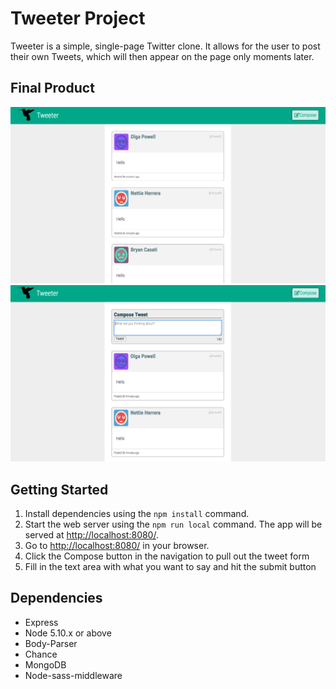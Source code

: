 # Tweeter Project

Tweeter is a simple, single-page Twitter clone. It allows for the user to post their own Tweets, which will then appear on the page only moments later.

## Final Product

!["Screenshot of Home Page"](https://github.com/njlatcham/tweeter/blob/master/docs/Screen%20Shot%202018-07-22%20at%2011.20.36%20AM.png?raw=true)
!["Screenshot of Compose Tweet Form"](https://github.com/njlatcham/tweeter/blob/master/docs/Screen%20Shot%202018-07-22%20at%2011.20.51%20AM.png?raw=true)

## Getting Started

1. Install dependencies using the `npm install` command.
2. Start the web server using the `npm run local` command. The app will be served at <http://localhost:8080/>.
3. Go to <http://localhost:8080/> in your browser.
4. Click the Compose button in the navigation to pull out the tweet form
5. Fill in the text area with what you want to say and hit the submit button

## Dependencies
- Express
- Node 5.10.x or above
- Body-Parser
- Chance
- MongoDB
- Node-sass-middleware



